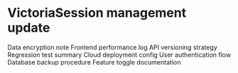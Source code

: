 # VictoriaSession management update
Data encryption note
Frontend performance log
API versioning strategy
Regression test summary
Cloud deployment config
User authentication flow
Database backup procedure
Feature toggle documentation
